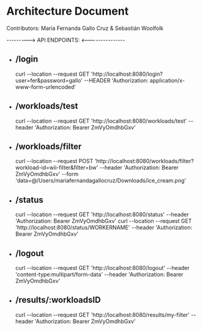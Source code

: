 Architecture Document
=====================
Contributors: María Fernanda Gallo Cruz & Sebastián Woolfolk

---------> API ENDPOINTS: <---------------

-   /login
    -
    curl --location --request GET 'http://localhost:8080/login?user=fer&password=gallo' --HEADER 'Authorization: application/x-www-form-urlencoded'
-   /workloads/test
    - 
    curl --location --request GET 'http://localhost:8080/workloads/test' --header 'Authorization: Bearer ZmVyOmdhbGxv'
-   /workloads/filter
    -
    
    curl --location --request POST 'http://localhost:8080/workloads/filter?workload-id=wii-filter&filter=bw' --header 'Authorization: Bearer ZmVyOmdhbGxv' --form 'data=@/Users/mariafernandagallocruz/Downloads/ice_cream.png'
-   /status
    -
    curl --location --request GET 'http://localhost:8080/status' --header 'Authorization: Bearer ZmVyOmdhbGxv'
    curl --location --request GET 'http://localhost:8080/status/WORKERNAME' --header 'Authorization: Bearer ZmVyOmdhbGxv'
-   /logout
    -
    curl --location --request GET 'http://localhost:8080/logout' --header 'content-type:multipart/form-data' --header 'Authorization: Bearer ZmVyOmdhbGxv'
- /results/:workloadsID
    -
    curl --location --request GET 'http://localhost:8080/results/my-filter'  --header 'Authorization: Bearer ZmVyOmdhbGxv'
